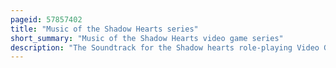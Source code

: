 ```yaml
---
pageid: 57857402
title: "Music of the Shadow Hearts series"
short_summary: "Music of the Shadow Hearts video game series"
description: "The Soundtrack for the Shadow hearts role-playing Video Game Series developed by japanese Game Company Sacnoth was composed primarily by Yoshitaka Hirota. Hirota collaborated with Masaharu Iwata yasunori Mitsuda and Ryo Fukuda on the original Game. For its Sequel Shadow Hearts covenant Mitsuda returned and was joined by Kenji Ito and Tomoko Kobayashi. The final Game of the new World saw fukuda and kobayashi Return with newcomer Hirotomi Imoto. The Shadow hearts Series originated in the role-playing Game Koudelka 1999 whose Music was composed by Company Founder Hiroki Kikuta. Each Game has received a Soundtrack Album, with Hirota also producing an Arrange Album of Shadow Hearts Music."
---
```

